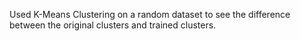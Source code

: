 Used K-Means Clustering on a random dataset to see the difference between the original clusters and trained clusters.
